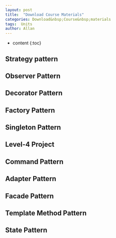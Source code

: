 ```yaml
---
layout: post
title:  "Download Course Materials"
categories: Download&nbsp;Course&nbsp;materials
tags:  Units  
author: Allan
---
```


* content
{:toc}

## Strategy pattern
## Observer Pattern
## Decorator Pattern
## Factory Pattern
## Singleton Pattern
## Level-4 Project
## Command Pattern
## Adapter Pattern
## Facade Pattern
## Template Method Pattern
## State Pattern
